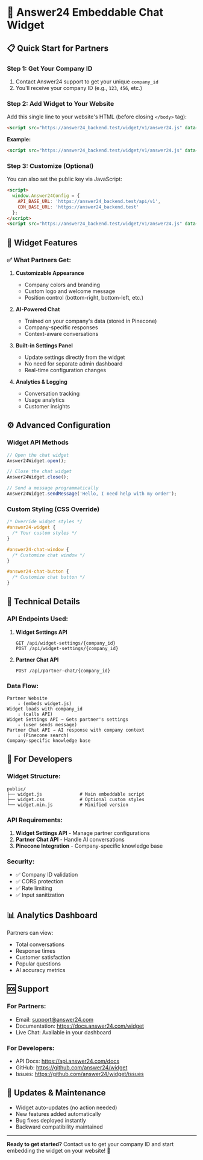# 🤖 Answer24 Embeddable Chat Widget

## 📋 **Quick Start for Partners**

### **Step 1: Get Your Company ID**
1. Contact Answer24 support to get your unique `company_id`
2. You'll receive your company ID (e.g., `123`, `456`, etc.)

### **Step 2: Add Widget to Your Website**

Add this single line to your website's HTML (before closing `</body>` tag):

```html
<script src="https://answer24_backend.test/widget/v1/answer24.js" data-public-key="PUB_abc123"></script>
```

**Example:**
```html
<script src="https://answer24_backend.test/widget/v1/answer24.js" data-public-key="PUB_abc123"></script>
```

### **Step 3: Customize (Optional)**

You can also set the public key via JavaScript:

```html
<script>
  window.Answer24Config = {
    API_BASE_URL: 'https://answer24_backend.test/api/v1',
    CDN_BASE_URL: 'https://answer24_backend.test'
  };
</script>
<script src="https://answer24_backend.test/widget/v1/answer24.js" data-public-key="PUB_abc123"></script>
```

## 🎨 **Widget Features**

### **✅ What Partners Get:**

1. **Customizable Appearance**
   - Company colors and branding
   - Custom logo and welcome message
   - Position control (bottom-right, bottom-left, etc.)

2. **AI-Powered Chat**
   - Trained on your company's data (stored in Pinecone)
   - Company-specific responses
   - Context-aware conversations

3. **Built-in Settings Panel**
   - Update settings directly from the widget
   - No need for separate admin dashboard
   - Real-time configuration changes

4. **Analytics & Logging**
   - Conversation tracking
   - Usage analytics
   - Customer insights

## ⚙️ **Advanced Configuration**

### **Widget API Methods**

```javascript
// Open the chat widget
Answer24Widget.open();

// Close the chat widget
Answer24Widget.close();

// Send a message programmatically
Answer24Widget.sendMessage('Hello, I need help with my order');
```

### **Custom Styling (CSS Override)**

```css
/* Override widget styles */
#answer24-widget {
  /* Your custom styles */
}

#answer24-chat-window {
  /* Customize chat window */
}

#answer24-chat-button {
  /* Customize chat button */
}
```

## 🔧 **Technical Details**

### **API Endpoints Used:**

1. **Widget Settings API**
   ```
   GET /api/widget-settings/{company_id}
   POST /api/widget-settings/{company_id}
   ```

2. **Partner Chat API**
   ```
   POST /api/partner-chat/{company_id}
   ```

### **Data Flow:**

```
Partner Website
    ↓ (embeds widget.js)
Widget loads with company_id
    ↓ (calls API)
Widget Settings API → Gets partner's settings
    ↓ (user sends message)
Partner Chat API → AI response with company context
    ↓ (Pinecone search)
Company-specific knowledge base
```

## 🚀 **For Developers**

### **Widget Structure:**

```
public/
├── widget.js              # Main embeddable script
├── widget.css             # Optional custom styles
└── widget.min.js          # Minified version
```

### **API Requirements:**

1. **Widget Settings API** - Manage partner configurations
2. **Partner Chat API** - Handle AI conversations
3. **Pinecone Integration** - Company-specific knowledge base

### **Security:**

- ✅ Company ID validation
- ✅ CORS protection
- ✅ Rate limiting
- ✅ Input sanitization

## 📊 **Analytics Dashboard**

Partners can view:
- Total conversations
- Response times
- Customer satisfaction
- Popular questions
- AI accuracy metrics

## 🆘 **Support**

### **For Partners:**
- Email: support@answer24.com
- Documentation: https://docs.answer24.com/widget
- Live Chat: Available in your dashboard

### **For Developers:**
- API Docs: https://api.answer24.com/docs
- GitHub: https://github.com/answer24/widget
- Issues: https://github.com/answer24/widget/issues

## 🔄 **Updates & Maintenance**

- Widget auto-updates (no action needed)
- New features added automatically
- Bug fixes deployed instantly
- Backward compatibility maintained

---

**Ready to get started?** Contact us to get your company ID and start embedding the widget on your website! 🚀
